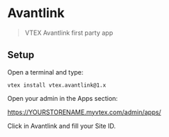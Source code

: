 # Avantlink

> VTEX Avantlink first party app

## Setup

Open a terminal and type:

```
vtex install vtex.avantlink@1.x
```

Open your admin in the Apps section:

https://YOURSTORENAME.myvtex.com/admin/apps/

Click in Avantlink and fill your Site ID.